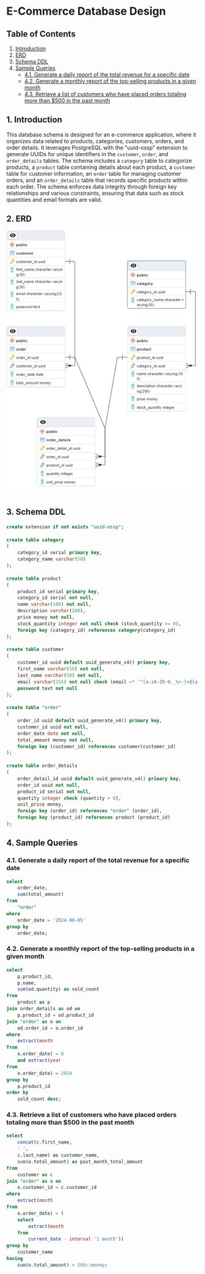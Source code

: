 # E-Commerce Database Design

## Table of Contents

1. [Introduction](#1-introduction)
2. [ERD](#2-erd)
3. [Schema DDL](#3-schema-ddl)
4. [Sample Queries](#4-sample-queries)
   - [4.1. Generate a daily report of the total revenue for a specific date](#41-generate-a-daily-report-of-the-total-revenue-for-a-specific-date)
   - [4.2. Generate a monthly report of the top-selling products in a given month](#42-generate-a-monthly-report-of-the-top-selling-products-in-a-given-month)
   - [4.3. Retrieve a list of customers who have placed orders totaling more than $500 in the past month](#43-retrieve-a-list-of-customers-who-have-placed-orders-totaling-more-than-500-in-the-past-month)

## 1. Introduction

This database schema is designed for an e-commerce application, where it organizes data related to products, categories, customers, orders, and order details. It leverages PostgreSQL with the "uuid-ossp" extension to generate UUIDs for unique identifiers in the `customer`, `order`, and `order_details` tables. The schema includes a `category` table to categorize products, a `product` table containing details about each product, a `customer` table for customer information, an `order` table for managing customer orders, and an `order_details` table that records specific products within each order. The schema enforces data integrity through foreign key relationships and various constraints, ensuring that data such as stock quantities and email formats are valid.

## 2. ERD

![ERD](/diagram/e-commerce-erd.png)

## 3. Schema DDL

``` sql
create extension if not exists "uuid-ossp";

create table category
(
    category_id serial primary key,
    category_name varchar(50)
);

create table product
(
    product_id serial primary key,
    category_id serial not null,
    name varchar(100) not null,
    description varchar(200),
    price money not null,
    stock_quantity integer not null check (stock_quantity >= 0),
    foreign key (category_id) references category(category_id)
);

create table customer
(
    customer_id uuid default uuid_generate_v4() primary key,
    first_name varchar(50) not null,
    last_name varchar(50) not null,
    email varchar(255) not null check (email ~* '^[a-zA-Z0-9._%+-]+@[a-zA-Z0-9.-]+\.[a-zA-Z]{2,}$'),
    password text not null
);

create table "order"
(
    order_id uuid default uuid_generate_v4() primary key,
    customer_id uuid not null,
    order_date date not null,
    total_amount money not null,
    foreign key (customer_id) references customer(customer_id)
);

create table order_details
(
    order_detail_id uuid default uuid_generate_v4() primary key,
    order_id uuid not null,
    product_id serial not null,
    quantity integer check (quantity > 0),
    unit_price money,
    foreign key (order_id) references "order" (order_id),
    foreign key (product_id) references product (product_id)
);
```

## 4. Sample Queries

### 4.1. Generate a daily report of the total revenue for a specific date

``` sql
select
    order_date,
    sum(total_amount)
from
    "order"
where
    order_date = '2024-08-05'
group by
    order_date;
```

### 4.2. Generate a monthly report of the top-selling products in a given month

``` sql
select
    p.product_id,
    p.name,
    sum(od.quantity) as sold_count
from
    product as p
join order_details as od on
    p.product_id = od.product_id
join "order" as o on
    od.order_id = o.order_id
where
    extract(month
from
    o.order_date) = 8
    and extract(year
from
    o.order_date) = 2024
group by
    p.product_id
order by
    sold_count desc;
```

### 4.3. Retrieve a list of customers who have placed orders totaling more than $500 in the past month

``` sql
select
    concat(c.first_name,
    ' ',
    c.last_name) as customer_name,
    sum(o.total_amount) as past_month_total_amount
from
    customer as c
join "order" as o on
    o.customer_id = c.customer_id
where
    extract(month
from
    o.order_date) = (
    select
        extract(month
    from
        current_date - interval '1 month'))
group by
    customer_name
having
    sum(o.total_amount) > 500::money;
```
